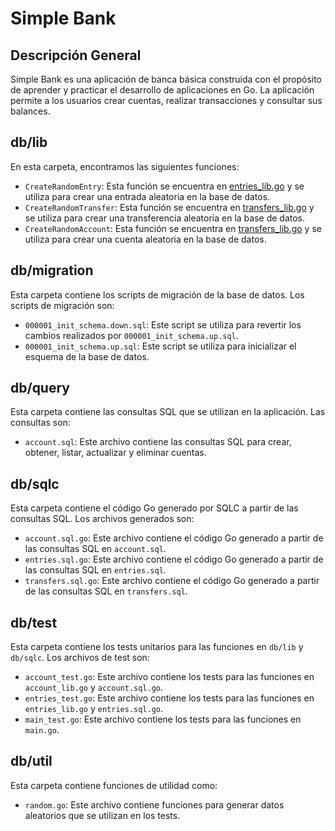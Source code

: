 # Simple Bank

## Descripción General

Simple Bank es una aplicación de banca básica construida con el propósito de aprender y practicar el desarrollo de aplicaciones en Go. La aplicación permite a los usuarios crear cuentas, realizar transacciones y consultar sus balances.

## db/lib

En esta carpeta, encontramos las siguientes funciones:

- `CreateRandomEntry`: Esta función se encuentra en [entries_lib.go](simpleBank/db/lib/entries_lib.go) y se utiliza para crear una entrada aleatoria en la base de datos.
- `CreateRandomTransfer`: Esta función se encuentra en [transfers_lib.go](simpleBank/db/lib/transfers_lib.go) y se utiliza para crear una transferencia aleatoria en la base de datos.
- `CreateRandomAccount`: Esta función se encuentra en [transfers_lib.go](simpleBank/db/lib/account_lib.go) y se utiliza para crear una cuenta aleatoria en la base de datos.

## db/migration

Esta carpeta contiene los scripts de migración de la base de datos. Los scripts de migración son:

- `000001_init_schema.down.sql`: Este script se utiliza para revertir los cambios realizados por `000001_init_schema.up.sql`.
- `000001_init_schema.up.sql`: Este script se utiliza para inicializar el esquema de la base de datos.

## db/query

Esta carpeta contiene las consultas SQL que se utilizan en la aplicación. Las consultas son:

- `account.sql`: Este archivo contiene las consultas SQL para crear, obtener, listar, actualizar y eliminar cuentas.

## db/sqlc

Esta carpeta contiene el código Go generado por SQLC a partir de las consultas SQL. Los archivos generados son:

- `account.sql.go`: Este archivo contiene el código Go generado a partir de las consultas SQL en `account.sql`.
- `entries.sql.go`: Este archivo contiene el código Go generado a partir de las consultas SQL en `entries.sql`.
- `transfers.sql.go`: Este archivo contiene el código Go generado a partir de las consultas SQL en `transfers.sql`.

## db/test

Esta carpeta contiene los tests unitarios para las funciones en `db/lib` y `db/sqlc`. Los archivos de test son:

- `account_test.go`: Este archivo contiene los tests para las funciones en `account_lib.go` y `account.sql.go`.
- `entries_test.go`: Este archivo contiene los tests para las funciones en `entries_lib.go` y `entries.sql.go`.
- `main_test.go`: Este archivo contiene los tests para las funciones en `main.go`.

## db/util

Esta carpeta contiene funciones de utilidad como:

- `random.go`: Este archivo contiene funciones para generar datos aleatorios que se utilizan en los tests.
